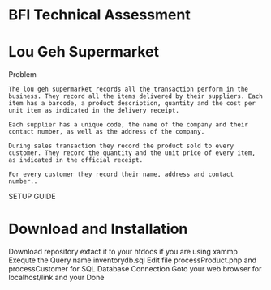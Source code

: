 # BFI Technical Assessment

# Lou Geh Supermarket
Problem

    The lou geh supermarket records all the transaction perform in the business. They record all the items delivered by their suppliers. Each item has a barcode, a product description, quantity and the cost per unit item as indicated in the delivery receipt.

    Each supplier has a unique code, the name of the company and their contact number, as well as the address of the company.

    During sales transaction they record the product sold to every customer. They record the quantity and the unit price of every item, as indicated in the official receipt.

    For every customer they record their name, address and contact number..
    
SETUP GUIDE

# Download and Installation

Download repository extact it to your htdocs if you are using xammp
Exequte the Query name inventorydb.sql
Edit file processProduct.php and processCustomer for SQL Database Connection
Goto your web browser for localhost/link and your Done
